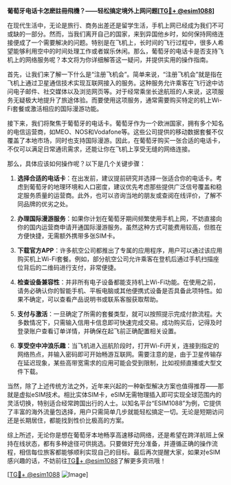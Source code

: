 **葡萄牙电话卡怎麽註冊飛機？——轻松搞定境外上网问题[[TG💪+ @esim1088](https://t.me/s/esim1088)]**

在现代生活中，无论是旅行、商务出差还是留学生活，手机上网已经成为我们不可或缺的一部分。然而，当我们离开自己的国家，来到异国他乡时，如何保持网络连接便成了一个需要解决的问题。特别是在飞机上，长时间的飞行过程中，很多人希望能够利用空中的时间处理工作或者娱乐休闲。那么，葡萄牙的电话卡是否支持飞机上的网络服务呢？本文将为你详细解答这一疑问，并提供实用的操作指南。

首先，让我们来了解一下什么是“注册飞机会”。简单来说，“注册飞机会”就是指在飞机上通过卫星通信技术实现互联网接入的服务。这种服务允许乘客在飞行途中访问电子邮件、社交媒体以及浏览网页等。对于经常乘坐长途航班的人来说，这项服务无疑极大地提升了旅途体验。而要使用这项服务，通常需要购买特定的机上Wi-Fi套餐或激活相应的国际漫游功能。

接下来，我们将聚焦于葡萄牙的电话卡。葡萄牙作为一个欧洲国家，拥有多个知名的电信运营商，如MEO、NOS和Vodafone等。这些公司提供的移动数据套餐不仅覆盖了本地市场，同时也支持国际漫游。因此，在葡萄牙购买一张合适的电话卡，不仅可以满足日常通讯需求，还能让你在飞机上享受无缝的网络连接。

那么，具体应该如何操作呢？以下是几个关键步骤：

1. **选择合适的电话卡**：在出发前，建议提前研究并选择一张适合你的电话卡。考虑到葡萄牙的地理环境和人口密度，建议优先考虑那些提供广泛信号覆盖和稳定服务质量的运营商。此外，也可以咨询当地的朋友或查阅在线评价，了解不同品牌的优劣之处。

2. **办理国际漫游服务**：如果你计划在葡萄牙期间频繁使用手机上网，不妨直接向你的国内运营商申请开通国际漫游服务。虽然这种方式可能费用较高，但胜在方便快捷，无需额外携带多张SIM卡。

3. **下载官方APP**：许多航空公司都推出了专属的应用程序，用户可以通过该应用购买机上Wi-Fi套餐。例如，部分航空公司允许乘客在登机后通过手机扫描座位背后的二维码进行支付，非常便捷。

4. **检查设备兼容性**：并非所有电子设备都能支持机上Wi-Fi功能。在使用之前，请务必确认你的智能手机、平板电脑或其他便携式设备是否具备此项特性。如果不确定，可以查看产品说明书或联系客服获取帮助。

5. **支付与激活**：一旦确定了所需的套餐类型，就可以按照提示完成付款流程。大多数情况下，只需输入信用卡信息即可快速完成交易。成功购买后，记得及时登录账户查看订单详情，并确保在起飞前正确配置相关设置。

6. **享受空中冲浪乐趣**：当飞机进入巡航阶段时，打开Wi-Fi开关，连接到指定的网络热点，并输入密码即可开始畅游互联网。需要注意的是，由于卫星传输存在延迟现象，某些高带宽需求的应用可能会受到限制，比如视频直播或大型文件下载。

当然，除了上述传统方法之外，近年来兴起的一种新型解决方案也值得推荐——那就是虚拟eSIM技术。相比实体SIM卡，eSIM无需物理插入即可实现全球范围内的灵活切换，特别适合经常跨国出行的人士。以知名平台“ESIM1088”为例，它提供了丰富的海外流量包选择，用户只需简单几步就能轻松搞定一切。无论是短期访问还是长期居住，都能找到性价比极高的方案。

综上所述，无论你是想在葡萄牙本地畅享高速移动网络，还是希望在跨洋航班上保持在线状态，都有多种途径可供挑选。只要做好充分准备，并遵循正确的操作流程，相信每位旅客都能够顺利实现自己的目标。最后再次提醒大家，如果对eSIM感兴趣的话，不妨前往[TG💪+ @esim1088](https://t.me/s/esim1088)了解更多资讯哦！

[[TG💪+ @esim1088](https://t.me/s/esim1088) ![Image](https://i.postimg.cc/4NQfJmqS/Snipaste-2025-05-13-00-14-12.png)]